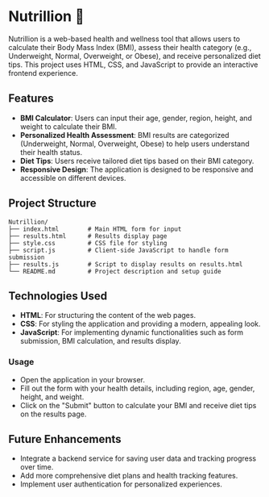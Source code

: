 # Nutrillion 🌱

Nutrillion is a web-based health and wellness tool that allows users to calculate their Body Mass Index (BMI), assess their health category (e.g., Underweight, Normal, Overweight, or Obese), and receive personalized diet tips. This project uses HTML, CSS, and JavaScript to provide an interactive frontend experience.

## Features

- **BMI Calculator**: Users can input their age, gender, region, height, and weight to calculate their BMI.
- **Personalized Health Assessment**: BMI results are categorized (Underweight, Normal, Overweight, Obese) to help users understand their health status.
- **Diet Tips**: Users receive tailored diet tips based on their BMI category.
- **Responsive Design**: The application is designed to be responsive and accessible on different devices.

## Project Structure

```plaintext
Nutrillion/
├── index.html        # Main HTML form for input
├── results.html      # Results display page
├── style.css         # CSS file for styling
├── script.js         # Client-side JavaScript to handle form submission
├── results.js        # Script to display results on results.html
└── README.md         # Project description and setup guide

```

## Technologies Used

- **HTML**: For structuring the content of the web pages.
- **CSS**: For styling the application and providing a modern, appealing look.
- **JavaScript**: For implementing dynamic functionalities such as form submission, BMI calculation, and results display.

### Usage
- Open the application in your browser.
- Fill out the form with your health details, including region, age, gender, height, and weight.
- Click on the "Submit" button to calculate your BMI and receive diet tips on the results page.

## Future Enhancements
- Integrate a backend service for saving user data and tracking progress over time.
- Add more comprehensive diet plans and health tracking features.
- Implement user authentication for personalized experiences.
